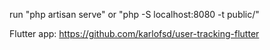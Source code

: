 run "php artisan serve" or "php -S localhost:8080 -t public/"

Flutter app: https://github.com/karlofsd/user-tracking-flutter

